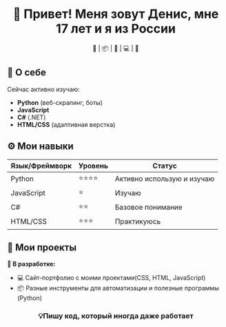 <div align="center">
  <h1>🚀 Привет! Меня зовут Денис, мне 17 лет и я из России</h1>
  <p>🐍 | 📦 | 🧠 | 💻 | 🚀</p>
</div>

## 🌟 О себе
Сейчас активно изучаю:  
- **Python** (веб-скрапинг, боты)  
- **JavaScript**  
- **C#** (.NET)  
- **HTML/CSS** (адаптивная верстка)


## ⚙️ Мои навыки
| Язык/Фреймворк | Уровень | Статус |
|----------------|--------|--------|
| Python         | ⭐⭐⭐⭐ | Активно использую и изучаю |
| JavaScript     | ⭐ | Изучаю |
| C#             | ⭐⭐  | Базовое понимание |
| HTML/CSS       | ⭐⭐⭐| Практикуюсь |

## 🎨 Мои проекты
**📌 В разработке:**  
- 💻 Сайт-портфолио с моими проектами(CSS, HTML, JavaScript)
- 📦 Разные инструменты для автоматизации и полезные программы (Python)

<div align="center">
  <h3>💡Пишу код, который иногда даже работает</h3>
</div>

